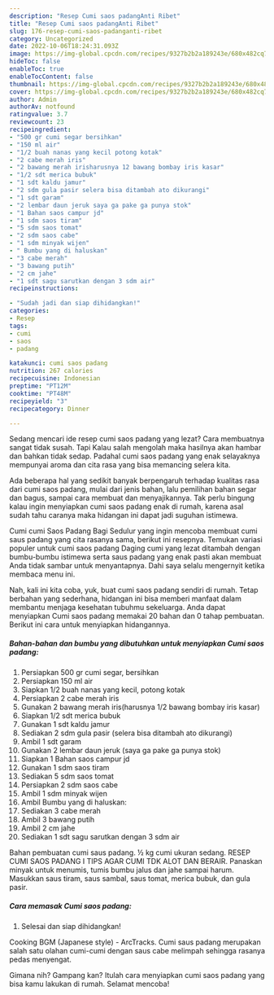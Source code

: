 ```yaml
---
description: "Resep Cumi saos padangAnti Ribet"
title: "Resep Cumi saos padangAnti Ribet"
slug: 176-resep-cumi-saos-padanganti-ribet
category: Uncategorized
date: 2022-10-06T18:24:31.093Z
image: https://img-global.cpcdn.com/recipes/9327b2b2a189243e/680x482cq70/cumi-saos-padang-foto-resep-utama.jpg
hideToc: false
enableToc: true
enableTocContent: false
thumbnail: https://img-global.cpcdn.com/recipes/9327b2b2a189243e/680x482cq70/cumi-saos-padang-foto-resep-utama.jpg
cover: https://img-global.cpcdn.com/recipes/9327b2b2a189243e/680x482cq70/cumi-saos-padang-foto-resep-utama.jpg
author: Admin
authorAv: notfound
ratingvalue: 3.7
reviewcount: 23
recipeingredient:
- "500 gr cumi segar bersihkan"
- "150 ml air"
- "1/2 buah nanas yang kecil potong kotak"
- "2 cabe merah iris"
- "2 bawang merah irisharusnya 12 bawang bombay iris kasar"
- "1/2 sdt merica bubuk"
- "1 sdt kaldu jamur"
- "2 sdm gula pasir selera bisa ditambah ato dikurangi"
- "1 sdt garam"
- "2 lembar daun jeruk saya ga pake ga punya stok"
- "1 Bahan saos campur jd"
- "1 sdm saos tiram"
- "5 sdm saos tomat"
- "2 sdm saos cabe"
- "1 sdm minyak wijen"
- " Bumbu yang di haluskan"
- "3 cabe merah"
- "3 bawang putih"
- "2 cm jahe"
- "1 sdt sagu sarutkan dengan 3 sdm air"
recipeinstructions:

- "Sudah jadi dan siap dihidangkan!"
categories:
- Resep
tags:
- cumi
- saos
- padang

katakunci: cumi saos padang 
nutrition: 267 calories
recipecuisine: Indonesian
preptime: "PT12M"
cooktime: "PT48M"
recipeyield: "3"
recipecategory: Dinner

---
```



Sedang mencari ide resep cumi saos padang yang lezat? Cara membuatnya sangat tidak susah. Tapi Kalau salah mengolah maka hasilnya akan hambar dan bahkan tidak sedap. Padahal cumi saos padang yang enak selayaknya mempunyai aroma dan cita rasa yang bisa memancing selera kita.


Ada beberapa hal yang sedikit banyak berpengaruh terhadap kualitas rasa dari cumi saos padang, mulai dari jenis bahan, lalu pemilihan bahan segar dan bagus, sampai cara membuat dan menyajikannya. Tak perlu bingung kalau ingin menyiapkan cumi saos padang enak di rumah, karena asal sudah tahu caranya maka hidangan ini dapat jadi suguhan istimewa.

Cumi cumi Saos Padang Bagi Sedulur yang ingin mencoba membuat cumi saus padang yang cita rasanya sama, berikut ini resepnya. Temukan variasi populer untuk cumi saos padang Daging cumi yang lezat ditambah dengan bumbu-bumbu istimewa serta saus padang yang enak pasti akan membuat Anda tidak sambar untuk menyantapnya. Dahi saya selalu mengernyit ketika membaca menu ini.


Nah, kali ini kita coba, yuk, buat cumi saos padang sendiri di rumah. Tetap berbahan yang sederhana, hidangan ini bisa memberi manfaat dalam membantu menjaga kesehatan tubuhmu sekeluarga. Anda dapat menyiapkan Cumi saos padang memakai 20 bahan dan 0 tahap pembuatan. Berikut ini cara untuk menyiapkan hidangannya.

<!--inarticleads1-->

##### Bahan-bahan dan bumbu yang dibutuhkan untuk menyiapkan Cumi saos padang:

1. Persiapkan 500 gr cumi segar, bersihkan
1. Persiapkan 150 ml air
1. Siapkan 1/2 buah nanas yang kecil, potong kotak
1. Persiapkan 2 cabe merah iris
1. Gunakan 2 bawang merah iris(harusnya 1/2 bawang bombay iris kasar)
1. Siapkan 1/2 sdt merica bubuk
1. Gunakan 1 sdt kaldu jamur
1. Sediakan 2 sdm gula pasir (selera bisa ditambah ato dikurangi)
1. Ambil 1 sdt garam
1. Gunakan 2 lembar daun jeruk (saya ga pake ga punya stok)
1. Siapkan 1 Bahan saos campur jd
1. Gunakan 1 sdm saos tiram
1. Sediakan 5 sdm saos tomat
1. Persiapkan 2 sdm saos cabe
1. Ambil 1 sdm minyak wijen
1. Ambil  Bumbu yang di haluskan:
1. Sediakan 3 cabe merah
1. Ambil 3 bawang putih
1. Ambil 2 cm jahe
1. Sediakan 1 sdt sagu sarutkan dengan 3 sdm air


Bahan pembuatan cumi saus padang. ½ kg cumi ukuran sedang. RESEP CUMI SAOS PADANG I TIPS AGAR CUMI TDK ALOT DAN BERAIR. Panaskan minyak untuk menumis, tumis bumbu jalus dan jahe sampai harum. Masukkan saus tiram, saus sambal, saus tomat, merica bubuk, dan gula pasir. 

<!--inarticleads2-->

##### Cara memasak Cumi saos padang:


1. Selesai dan siap dihidangkan!

Cooking BGM (Japanese style) - ArcTracks. Cumi saus padang merupakan salah satu olahan cumi-cumi dengan saus cabe melimpah sehingga rasanya pedas menyengat. 

Gimana nih? Gampang kan? Itulah cara menyiapkan cumi saos padang yang bisa kamu lakukan di rumah. Selamat mencoba!
